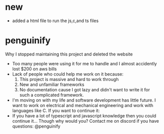 # new
- added a html file to run the js,c,and ts files

# penguinify
Why I stopped maintaining this project and deleted the website
- Too many people were using it for me to handle and I almost accidently lost $200 on aws bills
- Lack of people who could help me work on it because:
  1. This project is massive and hard to work through
  2. New and unfamiliar frameworks
  3. No documentation cause I got lazy and didn't want to write it for such a complicated framework.
- I'm moving on with my life and software development has little future. I want to work on electrical and mechanical engineering and work with languages like C.
 If you want to continue it:
- If you have a lot of typescript and javascript knowledge then you could continue it... Though why would you? Contact me on discord if you have questions: @penguinify
